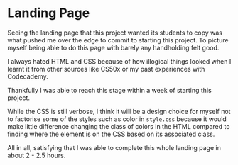 # Landing Page

Seeing the landing page that this project wanted its students to copy was what pushed me over the edge to commit to starting this project. To picture myself being able to do this page with barely any handholding felt good.

I always hated HTML and CSS because of how illogical things looked when I learnt it from other sources like CS50x or my past experiences with Codecademy. 

Thankfully I was able to reach this stage within a week of starting this project.

While the CSS is still verbose, I think it will be a design choice for myself not to factorise some of the styles such as color in `style.css` because it would make little difference changing the class of colors in the HTML compared to finding where the element is on the CSS based on its associated class.

All in all, satisfying that I was able to complete this whole landing page in about 2 - 2.5 hours.